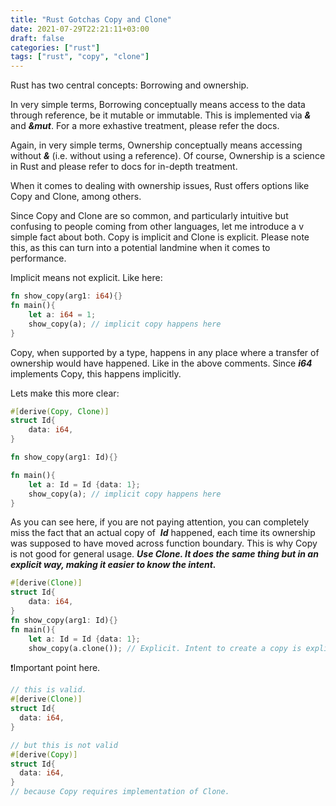 ```yaml
---
title: "Rust Gotchas Copy and Clone"
date: 2021-07-29T22:21:11+03:00
draft: false 
categories: ["rust"]
tags: ["rust", "copy", "clone"]
---
```

Rust has two central concepts: Borrowing and ownership.

In very simple terms, Borrowing conceptually means access to the data through reference, be it mutable or immutable. This is implemented via ***&*** and ***&mut***. For a more exhastive treatment, please refer the docs.

Again, in very simple terms, Ownership conceptually means accessing without ***&*** (i.e. without using a reference). Of course, Ownership is a science in Rust and please refer to docs for in-depth treatment.

When it comes to dealing with ownership issues, Rust offers options like Copy and Clone, among others.

Since Copy and Clone are so common, and particularly intuitive but confusing to people coming from other languages, let me introduce a v simple fact about both. Copy is implicit and Clone is explicit. Please note this, as this can turn into a potential landmine when it comes to performance.

Implicit means not explicit. Like here:
```rust
fn show_copy(arg1: i64){} 
fn main(){ 
    let a: i64 = 1; 
    show_copy(a); // implicit copy happens here 
}
```
Copy, when supported by a type, happens in any place where a transfer of ownership would have happened. Like in the above comments. Since ***i64*** implements Copy, this happens implicitly.

Lets make this more clear:
```rust
#[derive(Copy, Clone)] 
struct Id{ 
    data: i64, 
} 

fn show_copy(arg1: Id){} 

fn main(){ 
    let a: Id = Id {data: 1}; 
    show_copy(a); // implicit copy happens here 
}
```
As you can see here, if you are not paying attention, you can completely miss the fact that an actual copy of  ***Id*** happened, each time its ownership was supposed to have moved across function boundary. This is why Copy is not good for general usage. ***Use Clone. It does the same thing but in an explicit way, making it easier to know the intent.***
```rust
#[derive(Clone)] 
struct Id{ 
    data: i64, 
} 
fn show_copy(arg1: Id){} 
fn main(){ 
    let a: Id = Id {data: 1}; 
    show_copy(a.clone()); // Explicit. Intent to create a copy is explicit here 
```
❗Important point here.
```rust
// this is valid. 
#[derive(Clone)]
struct Id{
  data: i64,
}

// but this is not valid
#[derive(Copy)]
struct Id{
  data: i64,
}
// because Copy requires implementation of Clone.
```